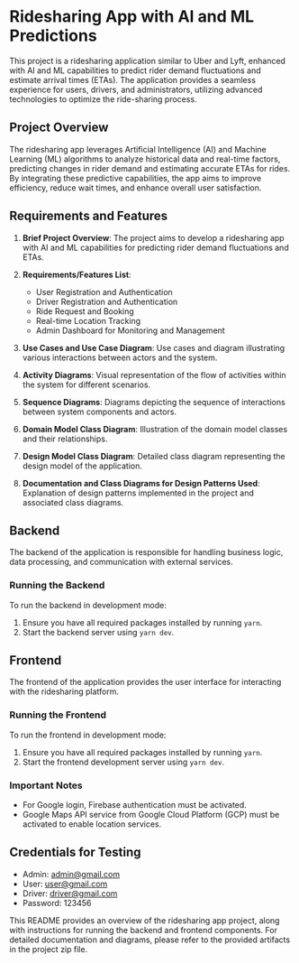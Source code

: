 # Ridesharing App with AI and ML Predictions

This project is a ridesharing application similar to Uber and Lyft, enhanced with AI and ML capabilities to predict rider demand fluctuations and estimate arrival times (ETAs). The application provides a seamless experience for users, drivers, and administrators, utilizing advanced technologies to optimize the ride-sharing process.

## Project Overview

The ridesharing app leverages Artificial Intelligence (AI) and Machine Learning (ML) algorithms to analyze historical data and real-time factors, predicting changes in rider demand and estimating accurate ETAs for rides. By integrating these predictive capabilities, the app aims to improve efficiency, reduce wait times, and enhance overall user satisfaction.

## Requirements and Features

1. **Brief Project Overview**: The project aims to develop a ridesharing app with AI and ML capabilities for predicting rider demand fluctuations and ETAs.
   
2. **Requirements/Features List**:
   - User Registration and Authentication
   - Driver Registration and Authentication
   - Ride Request and Booking
   - Real-time Location Tracking
   - Admin Dashboard for Monitoring and Management

3. **Use Cases and Use Case Diagram**: Use cases and diagram illustrating various interactions between actors and the system.

4. **Activity Diagrams**: Visual representation of the flow of activities within the system for different scenarios.

5. **Sequence Diagrams**: Diagrams depicting the sequence of interactions between system components and actors.

6. **Domain Model Class Diagram**: Illustration of the domain model classes and their relationships.

7. **Design Model Class Diagram**: Detailed class diagram representing the design model of the application.

8. **Documentation and Class Diagrams for Design Patterns Used**: Explanation of design patterns implemented in the project and associated class diagrams.

## Backend

The backend of the application is responsible for handling business logic, data processing, and communication with external services.

### Running the Backend

To run the backend in development mode:

1. Ensure you have all required packages installed by running `yarn`.
2. Start the backend server using `yarn dev`.

## Frontend

The frontend of the application provides the user interface for interacting with the ridesharing platform.

### Running the Frontend

To run the frontend in development mode:

1. Ensure you have all required packages installed by running `yarn`.
2. Start the frontend development server using `yarn dev`.

### Important Notes

- For Google login, Firebase authentication must be activated.
- Google Maps API service from Google Cloud Platform (GCP) must be activated to enable location services.

## Credentials for Testing

- Admin: admin@gmail.com
- User: user@gmail.com
- Driver: driver@gmail.com
- Password: 123456

This README provides an overview of the ridesharing app project, along with instructions for running the backend and frontend components. For detailed documentation and diagrams, please refer to the provided artifacts in the project zip file.